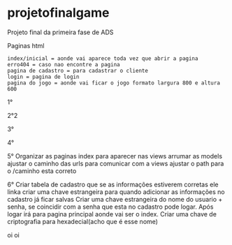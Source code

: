 # projetofinalgame
Projeto final da primeira fase de ADS

  Paginas html
    
    index/inicial = aonde vai aparece toda vez que abrir a pagina
    erro404 = caso nao encontre a pagina
    pagina de cadastro = para cadastrar o cliente
    login = pagina de login
    pagina do jogo = aonde vai ficar o jogo formato largura 800 e altura 600

1°
<!-- Criar uma build e colocar uma porta 8080 para integrar na web -->
<!-- Testar se esta rodando na web -->

2°2
<!-- Criar o jogo -->
<!-- Testar pra ver se ele roda online -->
<!-- Acertar as letras com acento para nao dar bug -->
<!-- Colocar um botao de play -->
<!-- Colocar contagem de vezes que ganhou! -->
<!-- Colocar botao de tente novamente voltando ao zero pontos(inicio) -->
<!-- Colocar um limitador de quantas vezes pode errar, maximo 6 vezes -->
<!-- Acertar os erros, tirar os bugs -->
<!-- Testado na main e esta tudo funcionando sem bugs tanto no ambiente quanto na web -->

3°
<!-- Criar a pasta venv para incrementar o django -->
<!-- Instalar dependencias -->
<!-- Criar app django -->
<!-- Adicionar apps no django -->

4°
<!-- Criar banco de dados integrado com django -->
<!-- Comunicando o banco de dados com o servidor django -->
<!-- Branchs apagadas alisson e davi-->
<!-- Branch criada novamente -->
<!-- Criada a branch DevAmeglee -->
<!-- Criada a branch DevDaviii -->
<!-- Criada nova branch DevDavi -->
5°
Organizar as paginas index para aparecer nas views
arrumar as models
ajustar o caminho das urls para comunicar com a views
ajustar o path para o /caminho esta correto

6°
Criar tabela de cadastro que se as informações estiverem corretas ele linka
criar uma chave estrangeira para quando adicionar as informações no cadastro já ficar salvas
Criar uma chave estrangeira do nome do usuario + senha, se coincidir com a senha que esta no cadastro pode logar.
Após logar irá para pagina principal aonde vai ser o index.
Criar uma chave de criptografia para hexadecial(acho que é esse nome)

oi oi